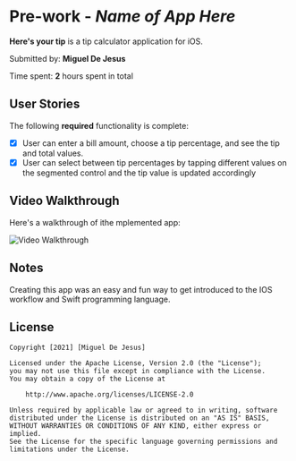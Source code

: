 # Pre-work - *Name of App Here*

**Here's your tip** is a tip calculator application for iOS.

Submitted by: **Miguel De Jesus**

Time spent: **2** hours spent in total

## User Stories

The following **required** functionality is complete:

* [x] User can enter a bill amount, choose a tip percentage, and see the tip and total values.
* [x] User can select between tip percentages by tapping different values on the segmented control and the tip value is updated accordingly

## Video Walkthrough

Here's a walkthrough of ithe mplemented app:

<img src='https://imgur.com/OqHzk2U.gif' title='Video Walkthrough' width='' alt='Video Walkthrough' />

## Notes

Creating this app was an easy and fun way to get introduced to the IOS workflow and Swift programming language. 

## License

    Copyright [2021] [Miguel De Jesus]

    Licensed under the Apache License, Version 2.0 (the "License");
    you may not use this file except in compliance with the License.
    You may obtain a copy of the License at

        http://www.apache.org/licenses/LICENSE-2.0

    Unless required by applicable law or agreed to in writing, software
    distributed under the License is distributed on an "AS IS" BASIS,
    WITHOUT WARRANTIES OR CONDITIONS OF ANY KIND, either express or implied.
    See the License for the specific language governing permissions and
    limitations under the License.
